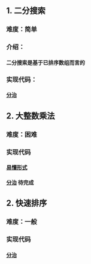 ## 1. 二分搜索
### 难度：简单
### 介绍：
#### 二分搜索是基于已排序数组而言的
### 实现代码：
#### [分治](Coding/BinarySearch/divideAndConquer.c)

## 2. 大整数乘法
### 难度：困难
### 实现代码
#### [易懂形式](Coding/BigNumMultiply/bigNumMultiply.c)
#### [分治](Coding/BigNumMultiply/bigNumMultiply.c)   待完成

## 2. 快速排序
### 难度：一般
### 实现代码
#### [分治](Coding/QuickSort/divideAndConquer.c)